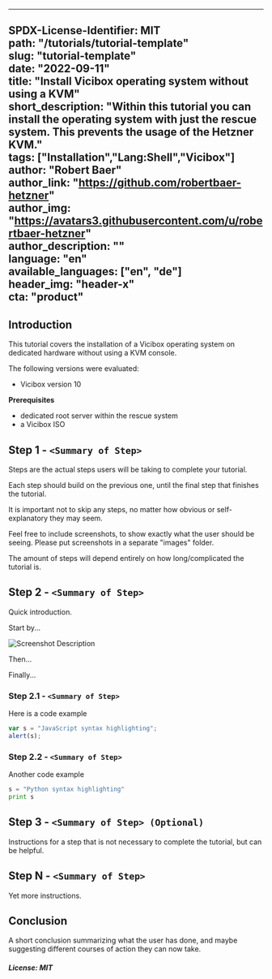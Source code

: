 
---  
SPDX-License-Identifier: MIT  
path: "/tutorials/tutorial-template"  
slug: "tutorial-template"  
date: "2022-09-11"  
title: "Install Vicibox operating system without using a KVM"  
short_description: "Within this tutorial you can install the operating system with just the rescue system. This prevents the usage of the Hetzner KVM."  
tags: ["Installation","Lang:Shell","Vicibox"]  
author: "Robert Baer"  
author_link: "https://github.com/robertbaer-hetzner"  
author_img: "https://avatars3.githubusercontent.com/u/robertbaer-hetzner"  
author_description: ""  
language: "en"  
available_languages: ["en", "de"]  
header_img: "header-x"  
cta: "product"  
---  
  
## Introduction  
  
This tutorial covers the installation of a Vicibox operating system on dedicated hardware without using a KVM console.

The following versions were evaluated: 
 * Vicibox version 10
  
**Prerequisites**  
  
* dedicated root server within the rescue system
* a Vicibox ISO
  
## Step 1 - `<Summary of Step>`  
  
Steps are the actual steps users will be taking to complete your tutorial.  
  
Each step should build on the previous one, until the final step that finishes the tutorial.  
  
It is important not to skip any steps, no matter how obvious or self-explanatory they may seem.  
  
Feel free to include screenshots, to show exactly what the user should be seeing. Please put screenshots in a separate "images" folder.  
  
The amount of steps will depend entirely on how long/complicated the tutorial is.  
  
## Step 2 - `<Summary of Step>`  
  
Quick introduction.  
  
Start by...  
  
![Screenshot Description](images/screenshot_description.png)  
  
Then...  
  
Finally...  
  
### Step 2.1 - `<Summary of Step>`  
  
Here is a code example  
  
```javascript  
var s = "JavaScript syntax highlighting";  
alert(s);  
```  
  
### Step 2.2 - `<Summary of Step>`  
  
Another code example  
  
```python  
s = "Python syntax highlighting"  
print s  
```  
  
## Step 3 - `<Summary of Step> (Optional)`  
  
Instructions for a step that is not necessary to complete the tutorial, but can be helpful.  
  
## Step N - `<Summary of Step>`  
  
Yet more instructions.  
  
## Conclusion  
  
A short conclusion summarizing what the user has done, and maybe suggesting different courses of action they can now take.  
  
##### License: MIT  
  
<!--  
  
Contributor's Certificate of Origin  
  
By making a contribution to this project, I certify that:  
  
(a) The contribution was created in whole or in part by me and I have  
the right to submit it under the license indicated in the file; or  
  
(b) The contribution is based upon previous work that, to the best of my  
knowledge, is covered under an appropriate license and I have the  
right under that license to submit that work with modifications,  
whether created in whole or in part by me, under the same license  
(unless I am permitted to submit under a different license), as  
indicated in the file; or  
  
(c) The contribution was provided directly to me by some other person  
who certified (a), (b) or (c) and I have not modified it.  
  
(d) I understand and agree that this project and the contribution are  
public and that a record of the contribution (including all personal  
information I submit with it, including my sign-off) is maintained  
indefinitely and may be redistributed consistent with this project  
or the license(s) involved.  
  
Signed-off-by: [Robert Baer , robert@baerco.de]  
  
-->
